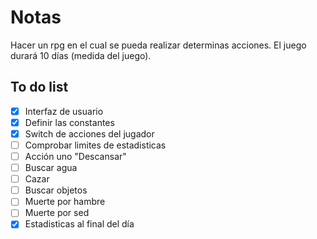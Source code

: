 # Notas
Hacer un rpg en el cual se pueda realizar determinas acciones. El juego durará 10 días (medida del juego).
## To do list
- [x] Interfaz de usuario
- [x] Definir las constantes
- [x] Switch de acciones del jugador
- [ ] Comprobar limites de estadisticas
- [ ] Acción uno "Descansar" 
- [ ] Buscar agua 
- [ ] Cazar 
- [ ] Buscar objetos
- [ ] Muerte por hambre
- [ ] Muerte por sed
- [x] Estadisticas al final del día